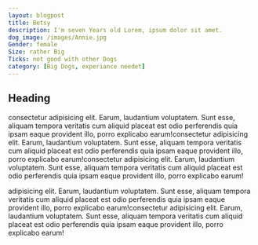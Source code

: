 ```yaml
---
layout: blogpost
title: Betsy
description: I'm seven Years old Lorem, ipsum dolor sit amet.
dog_image: /images/Annie.jpg
Gender: female
Size: rather Big
Ticks: not good with other Dogs
category: [Big Dogs, experiance needet]
---
```


## Heading

consectetur adipisicing elit. Earum, laudantium voluptatem. Sunt esse, aliquam tempora veritatis cum aliquid placeat est odio perferendis quia ipsam eaque provident illo, porro explicabo earum!consectetur adipisicing elit. Earum, laudantium voluptatem. Sunt esse, aliquam tempora veritatis cum aliquid placeat est odio perferendis quia ipsam eaque provident illo, porro explicabo earum!consectetur adipisicing elit. Earum, laudantium voluptatem. Sunt esse, aliquam tempora veritatis cum aliquid placeat est odio perferendis quia ipsam eaque provident illo, porro explicabo earum!

adipisicing elit. Earum, laudantium voluptatem. Sunt esse, aliquam tempora veritatis cum aliquid placeat est odio perferendis quia ipsam eaque provident illo, porro explicabo earum!consectetur adipisicing elit. Earum, laudantium voluptatem. Sunt esse, aliquam tempora veritatis cum aliquid placeat est odio perferendis quia ipsam eaque provident illo, porro explicabo earum!